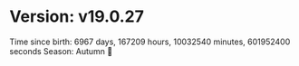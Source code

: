 # Version: v19.0.27
Time since birth: 6967 days, 167209 hours, 10032540 minutes, 601952400 seconds
Season: Autumn 🍁
